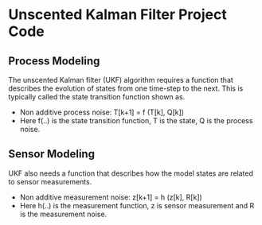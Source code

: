 # Unscented Kalman Filter Project Code

## Process Modeling 
The unscented Kalman filter (UKF) algorithm requires a function that describes the evolution of states from one time-step to the next. This is typically called the state transition function shown as.
- Non additive process noise: T[k+1] = f (T[k], Q[k])
- Here f(..) is the state transition function, T is the state, Q is the process noise. 

## Sensor Modeling
UKF also needs a function that describes how the model states are related to sensor measurements. 
- Non additive measurement noise: z[k+1] = h (z[k], R[k])
- Here h(..) is the measurement function, z is sensor measurement and R is the measurement noise.


